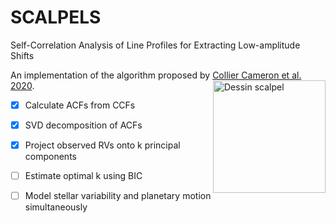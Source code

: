 # SCALPELS
Self-Correlation Analysis of Line Profiles for Extracting Low-amplitude Shifts

  
An implementation of the algorithm proposed by [Collier Cameron et al. 2020](https://arxiv.org/abs/2011.00018).
<a href="https://commons.wikimedia.org/wiki/File:Dessin_scalpel.svg"> <img align="right" width="180" height="180" alt="Dessin scalpel" title="Petit B, CC BY-SA 4.0, via Wikimedia Commons" src="https://upload.wikimedia.org/wikipedia/commons/thumb/b/ba/Dessin_scalpel.svg/256px-Dessin_scalpel.svg.png"></a>


- [x] Calculate ACFs from CCFs
- [x] SVD decomposition of ACFs
- [x] Project observed RVs onto k principal components
- [ ] Estimate optimal k using BIC
- [ ] Model stellar variability and planetary motion simultaneously

